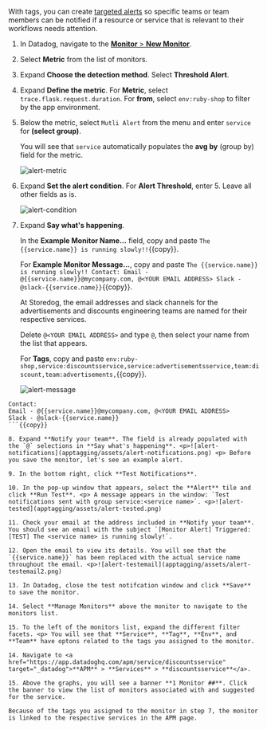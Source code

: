With tags, you can create <a href="https://docs.datadoghq.com/monitors/notifications/?tab=is_alertis_warning" target="_blank">targeted alerts</a> so specific teams or team members can be notified if a resource or service that is relevant to their workflows needs attention.

1. In Datadog, navigate to the <a href="https://app.datadoghq.com/monitors#/create" target="_datadog">**Monitor** > **New Monitor**</a>.

2. Select **Metric** from the list of monitors.

3. Expand **Choose the detection method**. Select **Threshold Alert**.

4. Expand **Define the metric**. For **Metric**, select  `trace.flask.request.duration`. For **from**, select `env:ruby-shop` to filter by the app environment.

5. Below the metric, select `Mutli Alert` from the menu and enter `service` for **(select group)**. <p> You will see that `service` automatically populates the **avg by** (group by) field for the metric. <p>![alert-metric](apptagging/assets/alert-metric.png) 

6. Expand **Set the alert condition**. For **Alert Threshold**, enter 5. Leave all other fields as is. <p>![alert-condition](apptagging/assets/alert-condition.png)

7. Expand **Say what's happening**. <p> In the **Example Monitor Name...** field, copy and paste `The {{service.name}} is running slowly!!`{{copy}}. <p> For **Example Monitor Message...**, copy and paste `The {{service.name}} is running slowly!! Contact: Email - @{{service.name}}@mycompany.com, @<YOUR EMAIL ADDRESS> Slack - @slack-{{service.name}}`{{copy}}. <p> At Storedog, the email addresses and slack channels for the advertisements and discounts engineering teams are named for their respective services. <p> Delete `@<YOUR EMAIL ADDRESS>` and type `@`, then select your name from the list that appears. <p>For **Tags**, copy and paste `env:ruby-shop,service:discountsservice,service:advertisementsservice,team:discount,team:advertisements,`{{copy}}. <p>![alert-message](apptagging/assets/alert-message4.png)

```The {{service.name}} is running slowly!!
Contact:
Email - @{{service.name}}@mycompany.com, @<YOUR EMAIL ADDRESS> 
Slack - @slack-{{service.name}}
```{{copy}}

8. Expand **Notify your team**. The field is already populated with the `@` selections in **Say what's happening**. <p>![alert-notifications](apptagging/assets/alert-notifications.png) <p> Before you save the monitor, let's see an example alert.

9. In the bottom right, click **Test Notifications**. 

10. In the pop-up window that appears, select the **Alert** tile and click **Run Test**. <p> A message appears in the window: `Test notifications sent with group service:<service name>`. <p>![alert-tested](apptagging/assets/alert-tested.png)

11. Check your email at the address included in **Notify your team**. You should see an email with the subject `[Monitor Alert] Triggered: [TEST] The <service name> is running slowly!`.

12. Open the email to view its details. You will see that the `{{service.name}}` has been replaced with the actual service name throughout the email. <p>![alert-testemail](apptagging/assets/alert-testemail2.png)

13. In Datadog, close the test notifcation window and click **Save** to save the monitor. 

14. Select **Manage Monitors** above the monitor to navigate to the monitors list.

15. To the left of the monitors list, expand the different filter facets. <p> You will see that **Service**, **Tag**, **Env**, and **Team** have optons related to the tags you assigned to the monitor.

14. Navigate to <a href="https://app.datadoghq.com/apm/service/discountsservice" target="_datadog">**APM** > **Services** > **discountsservice**</a>. 

15. Above the graphs, you will see a banner **1 Monitor ##**. Click the banner to view the list of monitors associated with and suggested for the service.

Because of the tags you assigned to the monitor in step 7, the monitor is linked to the respective services in the APM page.